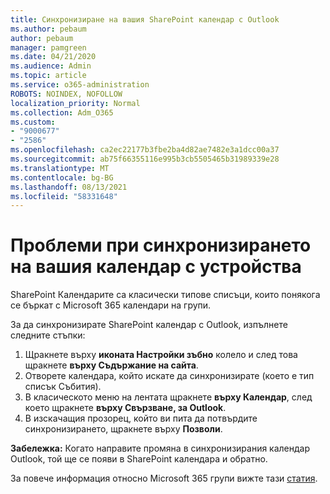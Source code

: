 ```yaml
---
title: Синхронизиране на вашия SharePoint календар с Outlook
ms.author: pebaum
author: pebaum
manager: pamgreen
ms.date: 04/21/2020
ms.audience: Admin
ms.topic: article
ms.service: o365-administration
ROBOTS: NOINDEX, NOFOLLOW
localization_priority: Normal
ms.collection: Adm_O365
ms.custom:
- "9000677"
- "2586"
ms.openlocfilehash: ca2ec22177b3fbe2ba4d82ae7482e3a1dcc00a37
ms.sourcegitcommit: ab75f66355116e995b3cb5505465b31989339e28
ms.translationtype: MT
ms.contentlocale: bg-BG
ms.lasthandoff: 08/13/2021
ms.locfileid: "58331648"
---
```

# <a name="issues-synchronizing-your-calendar-to-devices"></a>Проблеми при синхронизирането на вашия календар с устройства

SharePoint Календарите са класически типове списъци, които понякога се бъркат с Microsoft 365 календари на групи.

За да синхронизирате SharePoint календар с Outlook, изпълнете следните стъпки:

1. Щракнете върху **иконата Настройки зъбно** колело и след това щракнете **върху Съдържание на сайта**.
2. Отворете календара, който искате да синхронизирате (което е тип списък Събития).
3. В класическото меню на лентата щракнете **върху Календар**, след което щракнете **върху Свързване, за Outlook**.
4. В изскачащия прозорец, който ви пита да потвърдите синхронизирането, щракнете върху **Позволи**.

**Забележка:** Когато направите промяна в синхронизирания календар Outlook, той ще се появи в SharePoint календара и обратно.

За повече информация относно Microsoft 365 групи вижте тази [статия](https://support.office.com/article/Learn-about-Office-365-groups-b565caa1-5c40-40ef-9915-60fdb2d97fa2).

